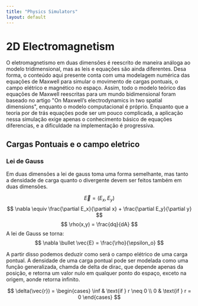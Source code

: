 ```yaml
---
title: "Physics Simulators"
layout: default
---
```


<style>
.site-header {
  display: none;
}
</style>


<head>
<style>
a {
  color: #59b390;
  text-decoration: none;
}
a:hover {
  color: #006400;
  text-decoration: underline;
}
</style>
</head>

<!-- Enables MathJax -->
<script type="text/javascript" async
  src="https://cdn.jsdelivr.net/npm/mathjax@3/es5/tex-mml-chtml.js">
</script>

# 2D Electromagnetism

O eletromagnetismo em duas dimensões é reescrito de maneira análoga ao modelo tridimensional, mas as leis e equações são ainda diferentes. Desa forma, o conteúdo aqui presente conta com uma modelagem numérica das equações de Maxwell para simular o movimento de cargas pontuais, o campo elétrico e magnético no espaço. Assim, todo o modelo teórico das equações de Maxwell reescritas para um mundo bidimensional foram baseado no artigo "On Maxwell’s electrodynamics in two spatial dimensions", enquanto o modelo computacional é próprio. Enquanto que a teoria por de trás equações pode ser um pouco complicada, a aplicação nessa simulação exige apenas o conhecimento básico de equações diferencias, e a dificuldade na implementação é progressiva.

## Cargas Pontuais e o campo eletrico

### Lei de Gauss

Em duas dimensões a lei de gauss toma uma forma semelhante, mas tanto a densidade de carga quanto o divergente devem ser feitos também em duas dimensões.

$$
\vec{E} = (E_x, E_y)
$$
$$
\nabla \equiv \frac{\partial E_x}{\partial x} + \frac{\partial E_y}{\partial y}
$$
$$
\rho(x,y) = \frac{dq}{dA}
$$
A lei de Gauss se torna:
$$
\nabla \bullet \vec{E} = \frac{\rho}{\epsilon_o}
$$

A partir disso podemos deduzir como será o campo elétrico de uma carga pontual. A densidade de uma carga pontual pode ser modelada como uma função generalizada, chamda de delta de dirac, que depende apenas da posição, e retorna um valor nulo em qualquer ponto do espaço, exceto na origem, aonde retorna infinito.

$$
\delta(\vec{r}) = 
\begin{cases}
\inf & \text{if } r \neq 0 \\
0             & \text{if } r = 0
\end{cases}
$$
